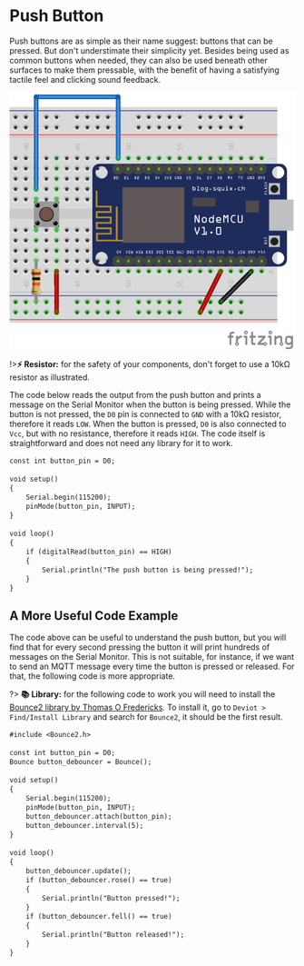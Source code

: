 # Push Button

Push buttons are as simple as their name suggest: buttons that can be pressed. But don't understimate their simplicity yet. Besides being used as common buttons when needed, they can also be used beneath other surfaces to make them pressable, with the benefit of having a satisfying tactile feel and clicking sound feedback.

![Push Button Circuit](_images/sensor-push-button.png)

!>**⚡ Resistor:** for the safety of your components, don't forget to use a 10kΩ resistor as illustrated.

The code below reads the output from the push button and prints a message on the Serial Monitor when the button is being pressed. While the button is not pressed, the `D0` pin is connected to `GND` with a 10kΩ resistor, therefore it reads `LOW`. When the button is pressed, `D0` is also connected to `Vcc`, but with no resistance, therefore it reads `HIGH`. The code itself is straightforward and does not need any library for it to work.

```arduino
const int button_pin = D0;

void setup()
{
    Serial.begin(115200);
    pinMode(button_pin, INPUT);
}

void loop()
{
    if (digitalRead(button_pin) == HIGH)
    {
        Serial.println("The push button is being pressed!");
    }
}
```

## A More Useful Code Example

The code above can be useful to understand the push button, but you will find that for every second pressing the button it will print hundreds of messages on the Serial Monitor. This is not suitable, for instance, if we want to send an MQTT message every time the button is pressed or released. For that, the following code is more appropriate.

?> **📚 Library:** for the following code to work you will need to install the [Bounce2 library by Thomas O Fredericks](https://github.com/thomasfredericks/Bounce2). To install it, go to `Deviot > Find/Install Library` and search for `Bounce2`, it should be the first result.

```arduino
#include <Bounce2.h>

const int button_pin = D0;
Bounce button_debouncer = Bounce(); 

void setup()
{
    Serial.begin(115200);
    pinMode(button_pin, INPUT);
    button_debouncer.attach(button_pin);
    button_debouncer.interval(5);
}

void loop()
{
    button_debouncer.update();
    if (button_debouncer.rose() == true)
    {
        Serial.println("Button pressed!");
    }
    if (button_debouncer.fell() == true)
    {
        Serial.println("Button released!");
    }
}
```